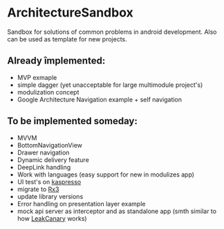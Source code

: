 # ArchitectureSandbox
Sandbox for solutions of common problems in android development.
Also can be used as template for new projects.

## Already împlemented:
- MVP exmaple
- simple dagger (yet unacceptable for large multimodule project's)
- modulization concept
- Google Architecture Navigation example + self navigation

## To be implemented someday:
- MVVM
- BottomNavigationView
- Drawer navigation
- Dynamic delivery feature
- DeepLink handling
- Work with languages (easy support for new in modulizes app)
- UI test's on [kaspresso](https://github.com/KasperskyLab/Kaspresso)
- migrate to [Rx3](https://github.com/ReactiveX/RxKotlin)
- update library versions
- Error handling on presentation layer example
- mock api server as interceptor and as standalone app (smth similar to how [LeakCanary](https://github.com/square/leakcanary) works)
